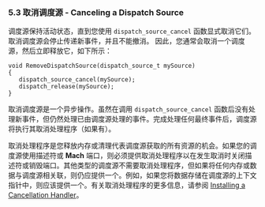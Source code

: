 ### 5.3 取消调度源 - Canceling a Dispatch Source
调度源保持活动状态，直到您使用 `dispatch_source_cancel` 函数显式取消它们。 取消调度源会停止传递新事件，并且不能撤消。 因此，您通常会取消一个调度源，然后立即释放它，如下所示：

```
void RemoveDispatchSource(dispatch_source_t mySource)
{
   dispatch_source_cancel(mySource);
   dispatch_release(mySource);
}
```

取消调度源是一个异步操作。虽然在调用 `dispatch_source_cancel` 函数后没有处理新事件，但仍然处理已由调度源处理的事件。完成处理任何最终事件后，调度源将执行其取消处理程序（如果有）。

取消处理程序是您释放内存或清理代表调度源获取的所有资源的机会。如果您的调度源使用描述符或 **Mach** 端口，则必须提供取消处理程序以在发生取消时关闭描述符或销毁端口。其他类型的调度源不需要取消处理程序，但如果将任何内存或数据与调度源相关联，则仍应提供一个。例如，如果您将数据存储在调度源的上下文指针中，则应该提供一个。有关取消处理程序的更多信息，请参阅 [Installing a Cancellation Handler](https://developer.apple.com/library/content/documentation/General/Conceptual/ConcurrencyProgrammingGuide/GCDWorkQueues/GCDWorkQueues.html#//apple_ref/doc/uid/TP40008091-CH103-SW14)。